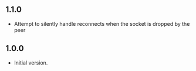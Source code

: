 ## 1.1.0

- Attempt to silently handle reconnects when the socket is dropped by the peer

## 1.0.0

- Initial version.
